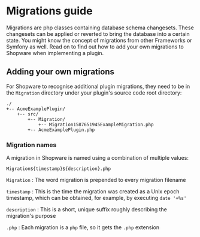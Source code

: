 # Migrations guide

Migrations are php classes containing database schema changesets. These changesets can be applied or reverted to bring the database into a certain state. You might know the concept of migrations from other Frameworks or Symfony as well. Read on to find out how to add your own migrations to Shopware when implementing a plugin.

## Adding your own migrations

For Shopware to recognise additional plugin migrations, they need to be in the `Migration` directory under your plugin's source code root directory:

```text
./
+-- AcmeExamplePlugin/
    +-- src/
        +-- Migration/
            +-- Migration1587651945ExampleMigration.php
        +-- AcmeExamplePlugin.php
```

### Migration names

A migration in Shopware is named using a combination of multiple values:

`Migration${timestamp}${description}.php`

`Migration` : The word migration is prepended to every migration filename

`timestamp` : This is the time the migration was created as a Unix epoch timestamp, which can be obtained, for example, by executing `date '+%s'`

`description` : This is a short, unique suffix roughly describing the migration's purpose

`.php` : Each migration is a `php` file, so it gets the `.php` extension

